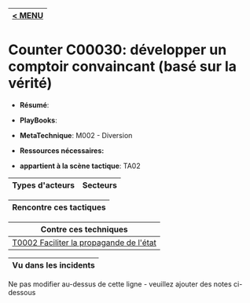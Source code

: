 |[< MENU](../README.md)|
|---|
# Counter C00030: développer un comptoir convaincant (basé sur la vérité)

* **Résumé**:

* **PlayBooks**:

* **MetaTechnique**: M002 - Diversion

* **Ressources nécessaires:**

* **appartient à la scène tactique**: TA02


|Types d'acteurs |Secteurs |
|----------- |------- |



|Rencontre ces tactiques |
|---------------------- |



|Contre ces techniques |
|------------------------- |
|[T0002 Faciliter la propagande de l'état](../../generated_pages/techniques/T0002.md) |



|Vu dans les incidents |
|----------------- |


Ne pas modifier au-dessus de cette ligne - veuillez ajouter des notes ci-dessous